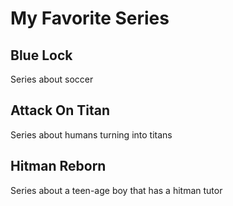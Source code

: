 # My Favorite Series
## Blue Lock
Series about soccer
## Attack On Titan
Series about humans turning into titans
## Hitman Reborn
Series about a teen-age boy that has a hitman tutor
